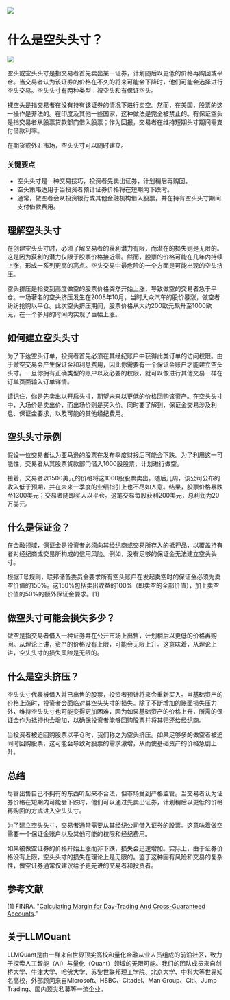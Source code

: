 ![](https://fastly.jsdelivr.net/gh/bucketio/img11@main/2024/10/21/1729466068183-23134fce-3131-4262-b18c-f378d71af4f6.gif)
# 什么是空头头寸？

![](https://fastly.jsdelivr.net/gh/bucketio/img9@main/2024/10/20/1729465031968-b3c8959e-1d37-4b8a-91b1-b0b0dfe25143.png)

空头或空头头寸是指交易者首先卖出某一证券，计划随后以更低的价格再购回或平仓。当交易者认为该证券的价格在不久的将来可能会下降时，他们可能会选择进行空头交易。空头头寸有两种类型：裸空头和有保证空头。

裸空头是指交易者在没有持有该证券的情况下进行卖空。然而，在美国，股票的这一操作是非法的。在印度及其他一些国家，这种做法是完全被禁止的。有保证空头是指交易者从股票贷款部门借入股票；作为回报，交易者在维持短期头寸期间需支付借款利率。

在期货或外汇市场，空头头寸可以随时建立。

### 关键要点

- 空头头寸是一种交易技巧，投资者先卖出证券，计划稍后再购回。
- 空头策略适用于当投资者预计证券价格将在短期内下跌时。
- 通常，做空者会从投资银行或其他金融机构借入股票，并在持有空头头寸期间支付借款费用。

## 理解空头头寸

在创建空头头寸时，必须了解交易者的获利潜力有限，而潜在的损失则是无限的。这是因为获利的潜力仅限于股票价格接近零。然而，股票的价格可能在几年内持续上涨，形成一系列更高的高点。空头交易中最危险的一个方面是可能出现的空头挤压。

空头挤压是指受到高度做空的股票价格突然开始上涨，导致做空的交易者急于平仓。一场著名的空头挤压发生在2008年10月，当时大众汽车的股价暴涨，做空者纷纷抢购以平仓。此次空头挤压期间，股票价格从大约200欧元飙升至1000欧元，在一个多月的时间内实现了巨幅上涨。

## 如何建立空头头寸

为了下达空头订单，投资者首先必须在其经纪账户中获得此类订单的访问权限。由于做空交易会产生保证金和利息费用，因此你需要有一个保证金账户才能建立空头头寸。一旦你拥有正确类型的账户以及必要的权限，就可以像进行其他交易一样在订单页面输入订单详情。

请记住，你是先卖出以开启头寸，期望未来以更低的价格回购该资产。在空头头寸中，入场价是卖出价，而出场价则是买入价。同时要了解到，保证金交易涉及利息、保证金要求，以及可能的其他经纪费用。

## 空头头寸示例

假设一位交易者认为亚马逊的股票在发布季度财报后可能会下跌。为了利用这一可能性，交易者从其股票贷款部门借入1000股股票，计划进行做空。

接着，交易者以1500美元的价格将这1000股股票卖出。随后几周，该公司公布的收入低于预期，并在未来一季度的业绩指引上也不尽如人意。结果，股票价格暴跌至1300美元；交易者随即买入以平仓。这笔交易每股获利200美元，总利润为20万美元。

## 什么是保证金？

在金融领域，保证金是投资者必须向其经纪商或交易所存入的抵押品，以覆盖持有者对经纪商或交易所构成的信用风险。例如，没有足够的保证金无法建立空头头寸。

根据T号规则，联邦储备委员会要求所有空头账户在发起卖空时的保证金必须为卖空价值的150%。这150%包括卖出收益的100%（即卖空的全部价值），加上卖空价值的50%的额外保证金要求。[1]

## 做空头寸可能会损失多少？

做空是指交易者借入一种证券并在公开市场上出售，计划稍后以更低的价格再购回。从理论上讲，资产的价格没有上限，可能会无限上升。这意味着，从理论上讲，空头头寸的损失风险是无限的。

## 什么是空头挤压？

空头头寸代表被借入并已出售的股票，投资者预计将来会重新买入。当基础资产的价格上涨时，投资者会面临对其空头头寸的损失。除了不断增加的账面损失压力外，维持空头头寸也可能变得更加困难，因为如果基础资产的价格上升，所需的保证金作为抵押也会增加，以确保投资者能够回购股票并将其归还给经纪商。

当投资者被迫回购股票以平仓时，我们称之为空头挤压。如果足够多的做空者被迫同时回购股票，这可能会导致对股票的需求激增，从而使基础资产的价格急剧上升。

## 总结

尽管出售自己不拥有的东西听起来不合法，但市场受到严格监管。当交易者认为证券价格在短期内可能会下跌时，他们可以通过先卖出证券，计划稍后以更低的价格再购回的方式进入空头头寸。

为了建立空头头寸，交易者通常需要从其经纪公司借入证券的股票。这意味着做空需要一个保证金账户以及其他可能的权限和经纪费用。

如果被做空证券的价格开始上涨而非下跌，损失会迅速增加。实际上，由于证券价格没有上限，空头头寸的损失在理论上是无限的。鉴于这种固有风险和交易的复杂性，做空证券通常仅建议给予更先进的交易者和投资者。

## 参考文献

[1] FINRA. "[Calculating Margin for Day-Trading And Cross-Guaranteed Accounts](https://www.finra.org/rules-guidance/notices/98-102)."

## 关于LLMQuant
LLMQuant是由一群来自世界顶尖高校和量化金融从业人员组成的前沿社区，致力于探索人工智能（AI）与量化（Quant）领域的无限可能。我们的团队成员来自剑桥大学、牛津大学、哈佛大学、苏黎世联邦理工学院、北京大学、中科大等世界知名高校，外部顾问来自Microsoft、HSBC、Citadel、Man Group、Citi、Jump Trading、国内顶尖私募等一流企业。